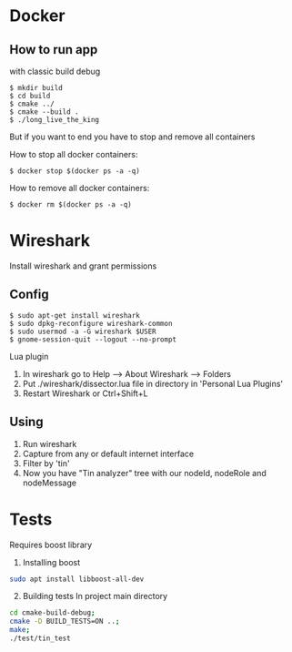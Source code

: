# Docker
## How to run app
with classic build debug

```shell
$ mkdir build
$ cd build
$ cmake ../
$ cmake --build .
$ ./long_live_the_king
```

But if you want to end you have to stop and remove all containers

How to stop all docker containers:
```shell
$ docker stop $(docker ps -a -q)
```

How to remove all docker containers:
```shell
$ docker rm $(docker ps -a -q)
```

# Wireshark
Install wireshark and grant permissions

## Config

```
$ sudo apt-get install wireshark
$ sudo dpkg-reconfigure wireshark-common
$ sudo usermod -a -G wireshark $USER
$ gnome-session-quit --logout --no-prompt
```

Lua plugin
1. In wireshark go to Help –> About Wireshark –> Folders
2. Put ./wireshark/dissector.lua file in directory in 'Personal Lua Plugins'
3. Restart Wireshark or Ctrl+Shift+L

## Using
1. Run wireshark
2. Capture from any or default internet interface
3. Filter by 'tin'
4. Now you have "Tin analyzer" tree with our nodeId, nodeRole and nodeMessage


# Tests
Requires boost library 

1. Installing boost
```bash
sudo apt install libboost-all-dev
```

2. Building tests
In project main directory
```bash
cd cmake-build-debug;
cmake -D BUILD_TESTS=ON ..;
make;
./test/tin_test
```
